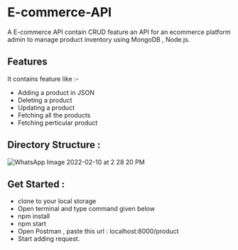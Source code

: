# E-commerce-API
A E-commerce API contain CRUD feature 
an API for an ecommerce platform admin to manage product inventory using MongoDB , Node.js.


## Features
It contains feature like :-
- Adding a product in JSON
- Deleting a product 
- Updating a product 
- Fetching all the products
- Fetching perticular product

## Directory Structure :






![WhatsApp Image 2022-02-10 at 2 28 20 PM](https://user-images.githubusercontent.com/89356818/153373618-6c7a5df8-6a33-498a-9322-f5c35fa2d1aa.jpeg)

## Get Started :

 - clone to your local storage
 - Open terminal and type command given below
  - npm install
  - npm start
  - Open Postman , paste this url : localhost:8000/product 
  - Start adding request.
  
